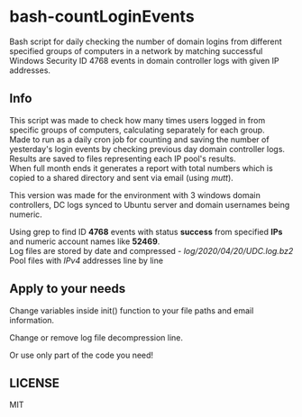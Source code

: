 # bash-countLoginEvents
Bash script for daily checking the number of domain logins from different specified groups of computers in a network by matching successful Windows Security ID 4768 events in domain controller logs with given IP addresses.

## Info
This script was made to check how many times users logged in from specific groups of computers, calculating separately for each group.\
Made to run as a daily cron job for counting and saving the number of yesterday's login events by checking previous day domain controller logs. Results are saved to files representing each IP pool's results.\
When full month ends it generates a report with total numbers which is copied to a shared directory and sent via email (using *mutt*).

This version was made for the environment with 3 windows domain controllers, DC logs synced to Ubuntu server and domain usernames being numeric.

Using grep to find ID **4768** events with status **success** from specified **IPs** and numeric account names like **52469**.\
Log files are stored by date and compressed - *log/2020/04/20/UDC.log.bz2*\
Pool files with *IPv4* addresses line by line
## Apply to your needs
Change variables inside init() function to your file paths and email information.

Change or remove log file decompression line.

Or use only part of the code you need!

## LICENSE
MIT
